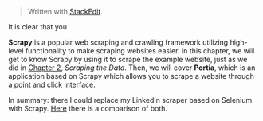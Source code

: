 
> Written with [StackEdit](https://stackedit.io/).

It is clear that you 

**Scrapy** is a popular web scraping and crawling framework utilizing high-level functionality to make scraping websites easier. In this chapter, we will get to know Scrapy by using it to scrape the example website, just as we did in [Chapter 2](https://learning.oreilly.com/library/view/python-web-scraping/9781786462589/fd49fb80-0945-40b3-a8a4-db3f34e7a6c4.xhtml), _Scraping the Data_. Then, we will cover **Portia**, which is an application based on Scrapy which allows you to scrape a website through a point and click interface.

In summary: there I could replace my LinkedIn scraper based on Selenium with Scrapy. [Here](https://blog.michaelyin.info/web-scraping-framework-review-scrapy-vs-selenium/) there is a comparison of both. 


<!--stackedit_data:
eyJoaXN0b3J5IjpbMTExMjk1Nzk0MSwtOTc5Mjg4NzQ1XX0=
-->